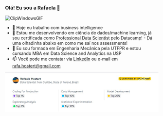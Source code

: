 ### Olá! Eu sou a Rafaela 👋 
![ClipWindowsGIF](https://user-images.githubusercontent.com/77736594/197297267-dee7539f-118a-4c5a-9a53-0e16e475aed1.gif)

- 🔭 Hoje eu trabalho com business intelligence
- 🌱 Estou me desenvolvendo em ciência de dados/machine learning, já sou certificada como <a href="https://www.datacamp.com/certificate/DS0010843184578">Professional Data Scientist</a> pelo Datacamp! - Dá uma olhadinha abaixo em como me saí nos assessments!
- 📘 Eu sou formada em Engenharia Mecânica pela UTFPR e estou cursando MBA em Data Science and Analytics na USP 
- 📫 Você pode me contatar via <a href="https://www.linkedin.com/in/rafaela-hostert">LinkedIn</a> ou e-mail em rafa.hostert@gmail.com

![alt text](https://github.com/rafahostert/Photo/blob/main/datacamp.jpg?raw=true)


